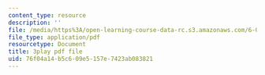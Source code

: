 ```yaml
---
content_type: resource
description: ''
file: /media/https%3A/open-learning-course-data-rc.s3.amazonaws.com/6-006-introduction-to-algorithms-fall-2011/76f04a14b5c609e5157e7423ab083821_ocZMDMZwhCY.pdf
file_type: application/pdf
resourcetype: Document
title: 3play pdf file
uid: 76f04a14-b5c6-09e5-157e-7423ab083821
---
```

